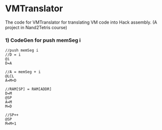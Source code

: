 # VMTranslator

The code for VMTranslator for translating VM code into Hack assembly. (A project in Nand2Tetris course)

### 1) CodeGen for push memSeg i

```
//push memSeg i
//D = i
@i
D=A

//A = memSeg + i
@LCL
A=M+D

//RAM[SP] = RAM[ADDR]
D=M
@SP
A=M
M=D

//SP++
@SP
M=M+1
```
